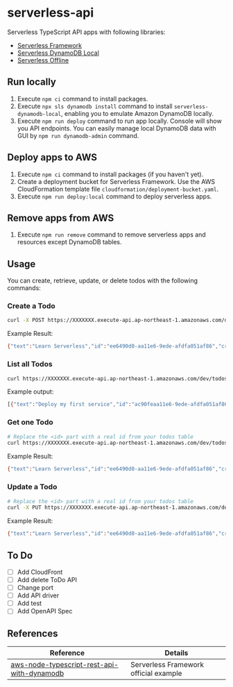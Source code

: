 # serverless-api

Serverless TypeScript API apps with following libraries:

* [Serverless Framework](https://www.serverless.com/)
* [Serverless DynamoDB Local](https://www.serverless.com/plugins/serverless-dynamodb-local)
* [Serverless Offline](https://github.com/dherault/serverless-offline)

## Run locally

1. Execute `npm ci` command to install packages.
2. Execute `npx sls dynamodb install` command to install `serverless-dynamodb-local`, enabling you to emulate Amazon DynamoDB locally.
3. Execute `npm run deploy` command to run app locally. Console will show you API endpoints. You can easily manage local DynamoDB data with GUI by `npm run dynamodb-admin` command.

## Deploy apps to AWS

1. Execute `npm ci` command to install packages (if you haven't yet).
2. Create a deployment bucket for Serverless Framework. Use the AWS CloudFormation template file `cloudformation/deployment-bucket.yaml`. 
3. Execute `npm run deploy:local` command to deploy serverless apps.

## Remove apps from AWS

1. Execute `npm run remove` command to remove serverless apps and resources except DynamoDB tables.

## Usage

You can create, retrieve, update, or delete todos with the following commands:

### Create a Todo

```bash
curl -X POST https://XXXXXXX.execute-api.ap-northeast-1.amazonaws.com/dev/todos --data '{ "text": "Learn Serverless" }'
```

Example Result:
```bash
{"text":"Learn Serverless","id":"ee6490d0-aa11e6-9ede-afdfa051af86","createdAt":1479138570824,"checked":false,"updatedAt":1479138570824}%
```

### List all Todos

```bash
curl https://XXXXXXX.execute-api.ap-northeast-1.amazonaws.com/dev/todos
```

Example output:
```bash
[{"text":"Deploy my first service","id":"ac90feaa11e6-9ede-afdfa051af86","checked":true,"updatedAt":1479139961304},{"text":"Learn Serverless","id":"206793aa11e6-9ede-afdfa051af86","createdAt":1479139943241,"checked":false,"updatedAt":1479139943241}]%
```

### Get one Todo

```bash
# Replace the <id> part with a real id from your todos table
curl https://XXXXXXX.execute-api.ap-northeast-1.amazonaws.com/dev/todos/<id>
```

Example Result:
```bash
{"text":"Learn Serverless","id":"ee6490d0-aa11e6-9ede-afdfa051af86","createdAt":1479138570824,"checked":false,"updatedAt":1479138570824}%
```

### Update a Todo

```bash
# Replace the <id> part with a real id from your todos table
curl -X PUT https://XXXXXXX.execute-api.ap-northeast-1.amazonaws.com/dev/todos/<id> --data '{ "text": "Learn Serverless", "checked": true }'
```

Example Result:
```bash
{"text":"Learn Serverless","id":"ee6490d0-aa11e6-9ede-afdfa051af86","createdAt":1479138570824,"checked":true,"updatedAt":1479138570824}%
```

## To Do
- [ ] Add CloudFront
- [ ] Add delete ToDo API
- [ ] Change port
- [ ] Add API driver
- [ ] Add test
- [ ] Add OpenAPI Spec

## References

|Reference|Details|
|-|-| 
|[aws-node-typescript-rest-api-with-dynamodb](https://github.com/serverless/examples/tree/v3/aws-node-typescript-rest-api-with-dynamodb)|Serverless Framework official example|